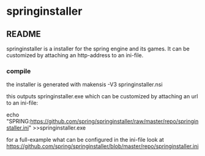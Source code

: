 # springinstaller

## README

springinstaller is a installer for the spring engine and its games. It can be customized by attaching an http-address to an ini-file. 

### compile

the installer is generated with 
   makensis -V3 springinstaller.nsi

this outputs springinstaller.exe which can be customized by attaching an url to an ini-file:

echo "SPRING:https://github.com/spring/springinstaller/raw/master/repo/springinstaller.ini" >>springinstaller.exe

for a full-example what can be configured in the ini-file look at https://github.com/spring/springinstaller/blob/master/repo/springinstaller.ini

